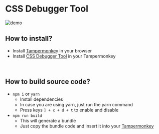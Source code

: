 # CSS Debugger Tool
![demo](https://user-images.githubusercontent.com/47615360/175610500-b914910f-390a-43ad-88be-7714b9282f66.gif)
<br>

## How to install?
- Install [Tampermonkey](https://www.tampermonkey.net/) in your browser
- Install [CSS Debugger Tool](https://greasyfork.org/en/scripts/445532-css-debugger-tool) in your Tampermonkey

<br>

## How to build source code?
- `npm i` or `yarn`<br>
  - Install dependencies
  - In case you are using yarn, just run the yarn command
  - Press keys `] + c + d + t` to enable and disable
- `npm run build`<br>
  - This will generate a bundle
  - Just copy the bundle code and insert it into your [Tampermonkey](https://www.tampermonkey.net/)
